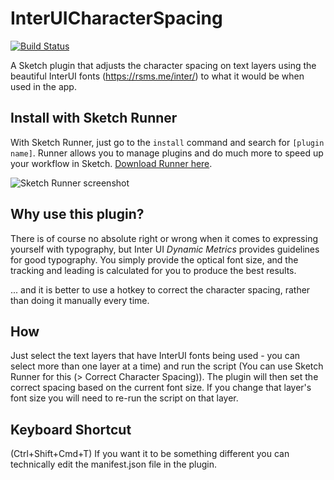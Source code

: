 # InterUICharacterSpacing

[![Build Status](https://travis-ci.org/qruzz/InterUI-Character-Spacing.svg?branch=master)](https://travis-ci.org/qruzz/InterUI-Character-Spacing)

A Sketch plugin that adjusts the character spacing on text layers using the beautiful InterUI fonts (https://rsms.me/inter/) to what it would be when used in the app.

## Install with Sketch Runner
With Sketch Runner, just go to the `install` command and search for `[plugin name]`. Runner allows you to manage plugins and do much more to speed up your workflow in Sketch. [Download Runner here](http://www.sketchrunner.com).

![Sketch Runner screenshot](https://lh3.googleusercontent.com/tfJ-oQh_riLctI6bGkBR1-Mh4vypR2YR2jqsf8AEf5lM1qcdCsEOF-lSyWjpl4Tee9VUTwCp1SerP4cN7zSC-wc0Sn7V0dfsOao0NEUgGnffB0Ox4r8bV3pzwUbSWgzWGeVjlq_CfPTbvKlAOMs1qFv80UhH4L6-sBMj329aM_iyzkqENYNSOGmSskRTTn0HjHDkEsxWDdLblAAVmppiboLjBxWitnL4FV1uztlPsPhWS7_2dKLoCEjozs6SelTF89xEo4rSUBQRxEVc7Gm-cVEXPTZuvBWsoHIZ3RTqHmYvx7RdOPQbWBd-rupaG70oXuZCYvCUtrKc8Q0yn0k3OM5VmvDA4GXoSRHY9ze_IdzxugYx9gAK2XEp5zEhXiJEEQg-ZZwMffh_lHIdG872GCb0WlMdG2YaZI0sfzKXQNGhg2L29cwbO_rXRRMRXy6mEWQzxSGCOUP1b6mI-hWuY3F-V-fQ_MC9erlGrcm279mXxT2WsZnd2cIFhpMrcFCCb4Q8O-NUN_6YfNedyy5arG5dGfhO_f5x-6340z2NmZuiseiEMMmRgLITiNAiF6L4JTEXxbKDYkdEjAf5z2uTw7JZ_Bk2h9TGvBsIjS2M=w1631-h909-no)

## Why use this plugin?
There is of course no absolute right or wrong when it comes to expressing yourself with typography, but Inter UI *Dynamic Metrics* provides guidelines for good typography. You simply provide the optical font size, and the tracking and leading is calculated for you to produce the best results.

... and it is better to use a hotkey to correct the character spacing, rather than doing it manually every time.

## How
Just select the text layers that have InterUI fonts being used - you can select more than one layer at a time) and run the script (You can use Sketch Runner for this (> Correct Character Spacing)). The plugin will then set the correct spacing based on the current font size. If you change that layer's font size you will need to re-run the script on that layer.

## Keyboard Shortcut
(Ctrl+Shift+Cmd+T) If you want it to be something different you can technically edit the manifest.json file in the plugin.
